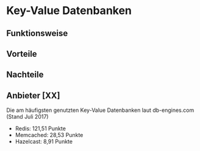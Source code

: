 # Key-Value Datenbanken

## Funktionsweise

## Vorteile

## Nachteile

## Anbieter [XX]
Die am häufigsten genutzten Key-Value Datenbanken laut db-engines.com (Stand Juli 2017)

* Redis: 121,51 Punkte
* Memcached: 28,53 Punkte
* Hazelcast: 8,91 Punkte